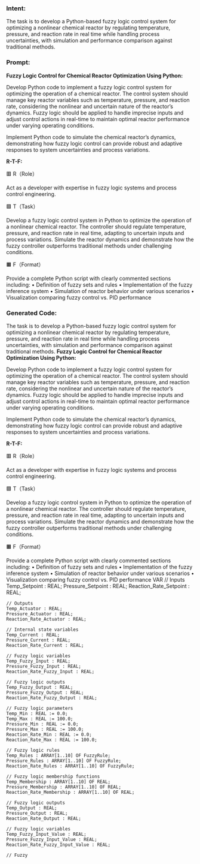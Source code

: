 ### Intent:
The task is to develop a Python-based fuzzy logic control system for optimizing a nonlinear chemical reactor by regulating temperature, pressure, and reaction rate in real time while handling process uncertainties, with simulation and performance comparison against traditional methods.

### Prompt:
**Fuzzy Logic Control for Chemical Reactor Optimization Using Python:**

Develop Python code to implement a fuzzy logic control system for optimizing the operation of a chemical reactor. The control system should manage key reactor variables such as temperature, pressure, and reaction rate, considering the nonlinear and uncertain nature of the reactor’s dynamics. Fuzzy logic should be applied to handle imprecise inputs and adjust control actions in real-time to maintain optimal reactor performance under varying operating conditions.

Implement Python code to simulate the chemical reactor’s dynamics, demonstrating how fuzzy logic control can provide robust and adaptive responses to system uncertainties and process variations.

**R-T-F:**

🟥 R（Role）

Act as a developer with expertise in fuzzy logic systems and process control engineering.

🟩 T（Task）

Develop a fuzzy logic control system in Python to optimize the operation of a nonlinear chemical reactor. The controller should regulate temperature, pressure, and reaction rate in real time, adapting to uncertain inputs and process variations. Simulate the reactor dynamics and demonstrate how the fuzzy controller outperforms traditional methods under challenging conditions.

🟧 F（Format）

Provide a complete Python script with clearly commented sections including:
	•	Definition of fuzzy sets and rules
	•	Implementation of the fuzzy inference system
	•	Simulation of reactor behavior under various scenarios
	•	Visualization comparing fuzzy control vs. PID performance

### Generated Code:
The task is to develop a Python-based fuzzy logic control system for optimizing a nonlinear chemical reactor by regulating temperature, pressure, and reaction rate in real time while handling process uncertainties, with simulation and performance comparison against traditional methods.
**Fuzzy Logic Control for Chemical Reactor Optimization Using Python:**

Develop Python code to implement a fuzzy logic control system for optimizing the operation of a chemical reactor. The control system should manage key reactor variables such as temperature, pressure, and reaction rate, considering the nonlinear and uncertain nature of the reactor’s dynamics. Fuzzy logic should be applied to handle imprecise inputs and adjust control actions in real-time to maintain optimal reactor performance under varying operating conditions.

Implement Python code to simulate the chemical reactor’s dynamics, demonstrating how fuzzy logic control can provide robust and adaptive responses to system uncertainties and process variations.

**R-T-F:**

🟥 R（Role）

Act as a developer with expertise in fuzzy logic systems and process control engineering.

🟩 T（Task）

Develop a fuzzy logic control system in Python to optimize the operation of a nonlinear chemical reactor. The controller should regulate temperature, pressure, and reaction rate in real time, adapting to uncertain inputs and process variations. Simulate the reactor dynamics and demonstrate how the fuzzy controller outperforms traditional methods under challenging conditions.

🟧 F（Format）

Provide a complete Python script with clearly commented sections including:
	•	Definition of fuzzy sets and rules
	•	Implementation of the fuzzy inference system
	•	Simulation of reactor behavior under various scenarios
	•	Visualization comparing fuzzy control vs. PID performance
VAR
    // Inputs
    Temp_Setpoint : REAL;
    Pressure_Setpoint : REAL;
    Reaction_Rate_Setpoint : REAL;

    // Outputs
    Temp_Actuator : REAL;
    Pressure_Actuator : REAL;
    Reaction_Rate_Actuator : REAL;

    // Internal state variables
    Temp_Current : REAL;
    Pressure_Current : REAL;
    Reaction_Rate_Current : REAL;

    // Fuzzy logic variables
    Temp_Fuzzy_Input : REAL;
    Pressure_Fuzzy_Input : REAL;
    Reaction_Rate_Fuzzy_Input : REAL;

    // Fuzzy logic outputs
    Temp_Fuzzy_Output : REAL;
    Pressure_Fuzzy_Output : REAL;
    Reaction_Rate_Fuzzy_Output : REAL;

    // Fuzzy logic parameters
    Temp_Min : REAL := 0.0;
    Temp_Max : REAL := 100.0;
    Pressure_Min : REAL := 0.0;
    Pressure_Max : REAL := 100.0;
    Reaction_Rate_Min : REAL := 0.0;
    Reaction_Rate_Max : REAL := 100.0;

    // Fuzzy logic rules
    Temp_Rules : ARRAY[1..10] OF FuzzyRule;
    Pressure_Rules : ARRAY[1..10] OF FuzzyRule;
    Reaction_Rate_Rules : ARRAY[1..10] OF FuzzyRule;

    // Fuzzy logic membership functions
    Temp_Membership : ARRAY[1..10] OF REAL;
    Pressure_Membership : ARRAY[1..10] OF REAL;
    Reaction_Rate_Membership : ARRAY[1..10] OF REAL;

    // Fuzzy logic outputs
    Temp_Output : REAL;
    Pressure_Output : REAL;
    Reaction_Rate_Output : REAL;

    // Fuzzy logic variables
    Temp_Fuzzy_Input_Value : REAL;
    Pressure_Fuzzy_Input_Value : REAL;
    Reaction_Rate_Fuzzy_Input_Value : REAL;

    // Fuzzy
